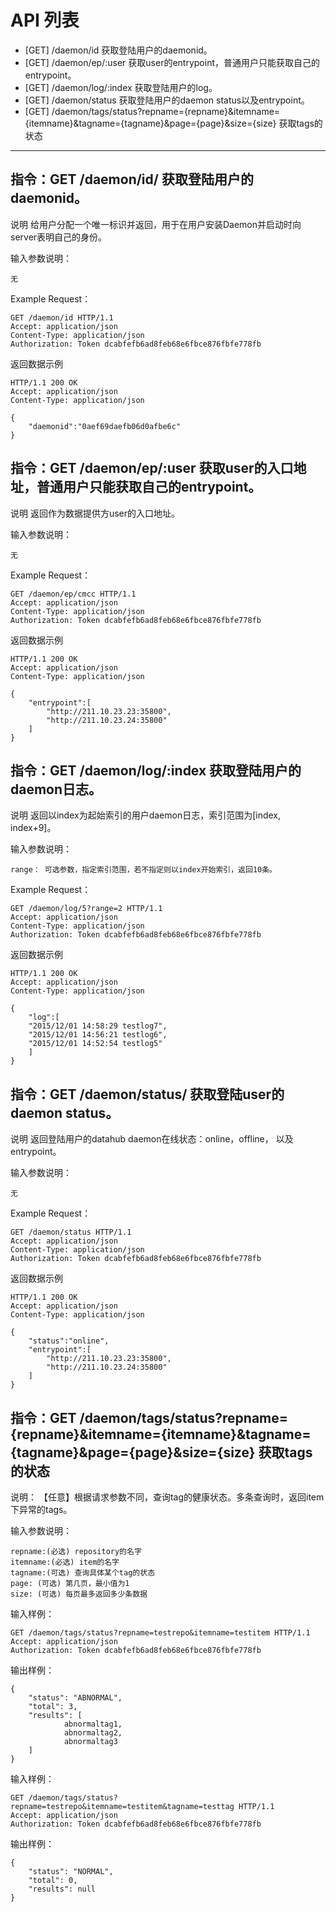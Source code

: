 # API 列表
	

- [GET] /daemon/id 获取登陆用户的daemonid。
- [GET] /daemon/ep/:user 获取user的entrypoint，普通用户只能获取自己的entrypoint。
- [GET] /daemon/log/:index 获取登陆用户的log。
- [GET] /daemon/status 获取登陆用户的daemon status以及entrypoint。
- [GET] /daemon/tags/status?repname={repname}&itemname={itemname}&tagname={tagname}&page={page}&size={size} 获取tags的状态

----------

## 指令：GET /daemon/id/ 获取登陆用户的daemonid。

说明
	给用户分配一个唯一标识并返回，用于在用户安装Daemon并启动时向server表明自己的身份。

输入参数说明：
	
    无

Example Request：

	GET /daemon/id HTTP/1.1 
	Accept: application/json 
	Content-Type: application/json 
	Authorization: Token dcabfefb6ad8feb68e6fbce876fbfe778fb 
	

返回数据示例
        
	HTTP/1.1 200 OK
	Accept: application/json 
	Content-Type: application/json 

    {
        "daemonid":"0aef69daefb06d0afbe6c"
    }



## 指令：GET /daemon/ep/:user 获取user的入口地址，普通用户只能获取自己的entrypoint。

说明
	返回作为数据提供方user的入口地址。

输入参数说明：
	
    无

Example Request：

	GET /daemon/ep/cmcc HTTP/1.1 
	Accept: application/json 
	Content-Type: application/json 
	Authorization: Token dcabfefb6ad8feb68e6fbce876fbfe778fb 

返回数据示例
        
	HTTP/1.1 200 OK
	Accept: application/json 
	Content-Type: application/json 

    {
        "entrypoint":[
            "http://211.10.23.23:35800",
            "http://211.10.23.24:35800"
        ]
    }



## 指令：GET /daemon/log/:index 获取登陆用户的daemon日志。

说明
	返回以index为起始索引的用户daemon日志，索引范围为[index, index+9]。

输入参数说明：
	
    range： 可选参数，指定索引范围，若不指定则以index开始索引，返回10条。

Example Request：

	GET /daemon/log/5?range=2 HTTP/1.1 
	Accept: application/json 
	Content-Type: application/json 
	Authorization: Token dcabfefb6ad8feb68e6fbce876fbfe778fb 

返回数据示例
        
	HTTP/1.1 200 OK
	Accept: application/json 
	Content-Type: application/json 

    {
        "log":[
        "2015/12/01 14:58:29 testlog7",
        "2015/12/01 14:56:21 testlog6",
        "2015/12/01 14:52:54 testlog5"
        ]
    }


## 指令：GET /daemon/status/ 获取登陆user的daemon status。

说明
	返回登陆用户的datahub daemon在线状态：online，offline， 以及entrypoint。

输入参数说明：
	
    无

Example Request：

	GET /daemon/status HTTP/1.1 
	Accept: application/json 
	Content-Type: application/json 
	Authorization: Token dcabfefb6ad8feb68e6fbce876fbfe778fb 
	

返回数据示例
        
	HTTP/1.1 200 OK
	Accept: application/json 
	Content-Type: application/json 

    {
        "status":"online",
        "entrypoint":[
            "http://211.10.23.23:35800",
            "http://211.10.23.24:35800"
        ]
    }


## 指令：GET /daemon/tags/status?repname={repname}&itemname={itemname}&tagname={tagname}&page={page}&size={size} 获取tags的状态

说明：
	【任意】根据请求参数不同，查询tag的健康状态。多条查询时，返回item下异常的tags。

输入参数说明：

	repname:(必选) repository的名字
	itemname:(必选) item的名字
	tagname:(可选) 查询具体某个tag的状态
	page: (可选) 第几页，最小值为1
	size: (可选) 每页最多返回多少条数据

输入样例：

	GET /daemon/tags/status?repname=testrepo&itemname=testitem HTTP/1.1 
	Accept: application/json
	Authorization: Token dcabfefb6ad8feb68e6fbce876fbfe778fb

输出样例：

    {
        "status": "ABNORMAL",
        "total": 3,
        "results": [
                abnormaltag1,
                abnormaltag2,
                abnormaltag3
        ]
    }


输入样例：

	GET /daemon/tags/status?repname=testrepo&itemname=testitem&tagname=testtag HTTP/1.1 
	Accept: application/json
	Authorization: Token dcabfefb6ad8feb68e6fbce876fbfe778fb

输出样例：

    {
        "status": "NORMAL",
        "total": 0,
        "results": null
    }

